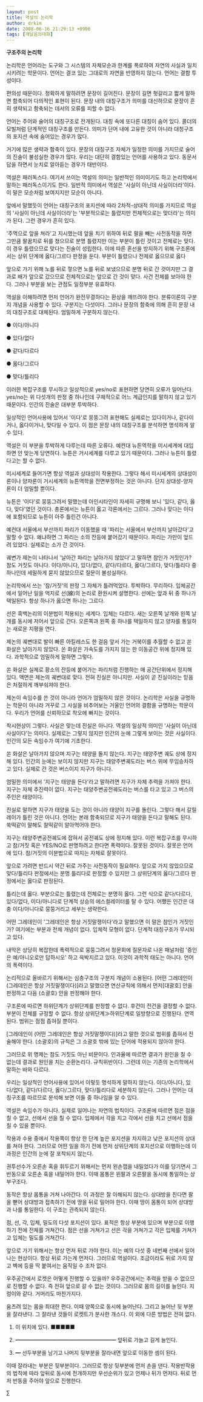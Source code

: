 ```yaml
---
layout: post
title: 역설의 논리학
author: drkim
date: 2008-06-16 21:29:13 +0900
tags: [깨달음의대화]
---
```

**구조주의 논리학**

논리학은 언어라는 도구와 그 시스템의 자체모순과 한계를 폭로하여 자연의 사실과 일치시키려는 학문이다. 언어는 결코 있는 그대로의 자연을 반영하지 않는다. 언어는 결함 투성이다. 

편의성 때문이다. 정확하게 말하려면 문장이 길어진다. 문장이 길면 헛갈리고 짧게 말하면 함축되어 다의적인 표현이 된다. 문장 내의 대칭구조가 의미를 대신하므로 문장이 흔히 생략되고 함축되는 데서의 오류를 피할 수 없다. 

언어는 주어와 술어의 대칭구조로 전개된다. 대칭 속에 또다른 대칭이 숨어 있다. 콜더의 모빌처럼 단계적인 대칭구조를 만든다. 의미가 단어 내에 고유한 것이 아니라 대칭구조의 포지션 속에 숨어있는 경우가 많다. 

거기에 많은 생략과 함축이 있다. 문장의 대칭구조 자체가 일정한 의미를 가지므로 술어의 진술이 불성실한 경우가 많다. 우리는 대단히 결함있는 언어를 사용하고 있다. 동문서답을 하면서 눈치로 알아듣는 경우가 태반이다. 



역설은 패러독스다. 여기서 쓰이는 역설의 의미는 일반적인 의미이기도 하고 논리학에서 말하는 패러독스이기도 한다. 일반적 의미에서 역설은 '사실이 아닌데 사실이더라'이다. 이 말은 모순처럼 보여지지만 모순이 아니다.

앞에서 말했듯이 언어는 대칭구조의 포지션에 따라 2차적-상대적 의미를 가지므로 역설의 '사실이 아닌데 사실이더라'는 '부분적으로는 틀렸지만 전체적으로는 맞더라'는 의미가 된다. 그런 경우가 흔히 있다. 

'주먹으로 앞을 쳐라'고 지시했는데 앞을 치기 위하여 뒤로 팔을 빼는 사전동작을 하면 그만큼 팔꿈치로 뒤를 쳤으므로 분명 틀렸지만 이는 부분이 틀린 것이고 전체로는 맞다. 이 경우 틀렸으므로 맞다는 진술이 성립한다. 이에 따른 혼선을 방지하기 위해 구조론에서는 상위 단계에 옳다/그르다 판정을 둔다. 부분이 틀렸으나 전체로 옳으므로 옳다

앞으로 가기 위해 노를 뒤로 젛으면 노를 뒤로 보냈으므로 분명 뒤로 간 것이지만 그 결과로 배가 앞으로 갔으므로 전체적으로는 앞으로 간 것이 맞다. 사건 전체를 보아야 한다. 그러나 부분을 보는 관점도 일정부분 유효하다. 

역설을 이해하려면 먼저 언어가 완전무결하다는 환상을 깨뜨려야 한다. 분류이론의 구분지 개념을 사용할 수 있다. 구분지는 다섯이다. 그러나 문장의 함축에 의해 흔히 문장 내의 대칭구조로 대체된다. 엄밀하게 구분하지 않는다. 

● 이다/아니다

● 있다/없다

● 같다/다르다

● 옳다/그르다

● 맞다/틀리다

이러한 복잡구조를 무시하고 일상적으로 yes/no로 표현하면 당연히 오류가 일어난다. yes/no는 위 다섯개의 판정 중 하나인데 구체적으로 어느 계급인지를 말하지 않고 있기 때문이다. 인간의 진술은 대부분 투박하다. 

일상적인 언어사용에 있어서 '이다'로 뭉뚱그려 표현해도 실제로는 있다이거나, 같다이거나, 옳다이거나, 맞다일 수 있다. 이 점은 문장 내의 대칭구조를 분석하면 명석하게 알 수 있다. 

역설은 이 부분을 투박하게 다루는데 따른 오류다. 예컨대 뉴튼역학을 미시세계에 대입하면 안 맞는게 당연하다. 뉴튼은 거시세계를 다루고 있기 때문이다. 그러나 뉴튼이 틀렸다고는 할 수 없다. 

미시세계로 들어가면 항상 역설과 상대성이 작용한다. 그렇다 해서 미시세계의 상대성이론이나 양자론이 거시세계의 뉴튼역학을 전면부정하는 것은 아니다. 단지 상대성-양자론이 더 엄밀할 뿐이다.

뉴튼은 '이다'로 뭉뚱그려서 말했는데 아인시타인이 자세히 규명해 보니 '있다, 같다, 옳다, 맞다'였던 것이다. 총론에서는 뉴튼이 옳고 각론에서는 그르다. 그러나 맞다는 이다에 포함되므로 뉴튼이 아주 틀린건 아니다. 

예컨대 서울에서 부산까지 파리가 이동했을 때 '파리는 서울에서 부산까지 날아갔다'고 말할 수 없다. 왜냐하면 그 파리는 소의 잔등에 붙어갔기 때문이다. 파리는 가만이 엎드려 있었다. 실제로는 소가 간 것이다. 

궤변가 제논이 나타나서 '날아간 파리는 날아가지 않았다'고 말하면 참인가 거짓인가? 참도 거짓도 아니다. 이다/아니다, 있다/없다, 같다/다르다, 옳다/그르다, 맞다/틀리다 중 하나인데 세밀하게 묻지 않았으므로 질문이 불성실하다. 

논리학에서 쓰는 '참/거짓'의 판정 그 자체가 틀려먹었다. 투박하다. 무리하다. 입체공간에서 일어난 일을 억지로 선(線)의 논리로 환원시켜 설명한다. 선에는 앞과 뒤 중 하나가 택일된다. 항상 하나가 옳으면 하나는 그르다.

선은 흑백논리의 이분법이 적용되는 세계다. 입체는 다르다. 새는 오른쪽 날개와 왼쪽 날개를 동시에 저어서 앞으로 간다. 오른쪽과 왼쪽 중 하나를 택일하지 않고 양자를 통일하는 새로운 지평을 연다. 

제논의 궤변대로 발이 빠른 아킬레스도 한 걸음 앞서 가는 거북이를 추월할 수 없고 쏜 화살은 날아가지 않았다. 쏜 화살은 가속도를 가지지 않는 한 이동공간 위에 정지해 있다. 과학적으로 엄밀하게 말하면 그렇다. 

쏜 화살은 실제로 황소의 잔등에 붙어가는 파리처럼 진행하는 매 공간단위에서 정지해 있다. 액면은 제논의 궤변대로 맞다. 전혀 진실은 아니지만. 사실이 곧 진실이라는 믿음은 처절하게 깨부숴져야 한다. 

제논이 속임수를 쓴 것이 아니라 언어가 엄밀하지 않은 것이다. 논리학은 사실을 규명하는 학문이 아니라 거꾸로 그 사실을 비추어보는 거울인 언어의 결함을 규명하는 학문이다. 우리가 언어를 신뢰하므로 착오에 빠지는 것이다. 

착시현상이 그렇다. 사실은 맞는데 진실은 아니다. 역설의 일상적 의미인 '사실이 아닌데 사실이다'는 의미다. 실제로는 그렇지 않지만 인간의 눈에 그렇게 보이는 것은 사실이다. 인간의 모든 속임수가 여기에 기초한다. 

쏜 화살은 날아가지 않으며 지구는 태양을 돌지 않는다. 지구는 태양주변 궤도 상에 정지해 있다. 인간의 눈에는 보이지 않지만 지구는 태양주변궤도라는 버스 위에 무임승차하고 있다. 실제로 간 것은 버스이지 지구가 아니다. 

엄밀한 의미에서 '지구는 태양을 돈다'라고 말하려면 지구가 자체 추력을 가져야 한다. 지구는 자체 추진력이 없다. 지구는 태양주변공전궤도라는 버스를 타고 있고 그 버스의 주인은 태양이다. 

진실로 말하면 지구가 태양을 도는 것이 아니라 태양이 지구를 돌린다. 그렇다 해서 갈릴레이가 틀린 것은 아니다. 언어는 본래 함축되므로 지구가 태양을 돈다고 말해도 된다. 쑥떡같이 말해도 찰떡같이 알아먹어야 한다. 

지구는 태양주변공전궤도에 잡혀서 공전궤도 상에 정지해 있다. 이런 복잡구조를 무시하고 참/거짓 혹은 YES/NO로 판명하려고 한다면 폭력이다. 잘못된 것이다. 잘못은 언어에 있다. 참/거짓의 이분법으로 따지는 자체로 잘못이다. 

앞으로 가려면 반드시 약간 뒤로 가주는 사전동작이 필요하다. 앞으로 가지 않았으므로 맞다/틀리다 판정에서는 분명 틀리다로 판정할 수 있지만 그 상위단계의 옳다/그르다 판정에서는 옳다로 판정된다. 

틀리는데 옳다. 부분으로는 틀렸는데 전체로는 분명히 옳다. 그런 식으로 같다/다르다, 있다/없다, 이다/아니다로 단계적 상승의 에스컬레이터를 탈 수 있다. 어쨌든 인간은 대충 이다/아니다로 뭉뚱거리고 세부는 생략한다. 

어떤 그레데인이 '그레데인은 항상 거짓말쟁이다'라고 말했으면 이 말은 참인가 거짓인가? 여기에는 부분과 전체 개념이 없다. 입체적 모형이 없다. 단계적 대칭구조가 무시되고 있다. 

내막은 상당히 복잡한데 폭력적으로 뭉뚱그려서 청문회에 질문자로 나온 패널처럼 '증인은 예/아니오로만 답하시오' 하고 윽박지르고 있다. 이것이 과학적 태도는 아니다. 언어의 폭력이다. 

논리적으로 올바르기 위해서는 심층구조의 구분지 개념이 소용된다. [어떤 그레데인이 (그레데인은 항상 거짓말쟁이다)]라고 말했으면 연산규칙에 의해서 먼저[대괄호] 안을 판정하고 다음 (소괄호) 안을 판정해야 한다. 

구조론에 따르면 하위단계가 상위단계를 판정할 수 없다. 후건이 전건을 결정할 수 없다. 부분이 전체를 규정할 수 없다. 항상 상위단계≫하위단계로 일방향으로 진행된다. 연역된다. 범위는 점점 좁혀질 뿐이다. 

[그레데인이 (어떤 그레데인은 항상 거짓말쟁이다)]라고 말한 것으로 범위를 좁혀서 진술해야 한다. (소괄호)의 규칙은 그 소괄호 밖에 있는 단어에 적용되지 않아야 한다. 

그러므로 위 명제는 참도 거짓도 아닌 비문이다. 인과율에 따르면 결과가 원인을 칠 수 없는데 결과로 원인을 치는 순환논리다. 규칙위반이다. 그런데 이는 기존의 논리학에서 말하는 바와 다르다. 

우리는 일상적인 언어사용에 있어서 이렇듯 명석하게 말하지 않는다. 이다/아니다, 있다/없다, 같다/다르다, 옳다/그르다, 맞다/틀리다로 세분하지 않는다. 그러나 언어는 대칭구조를 따르므로 분석해 보면 이들 중 하나임을 알 수 있다. 

역설은 속임수가 아니다. 실제로 일어나는 자연의 법칙이다. 구조론에 따르면 점은 점을 칠 수 없고, 선에서 선을 칠 수 없다. 입체에서 각을 치고 각에서 선을 치고 선에서 점을 칠 수 있을 뿐이다. 

작용과 수용 중에서 작용쪽이 항상 한 단계 높은 포지션을 차지하고 낮은 포지션의 상대를 쳐야 한다. 그러므로 어떤 일을 하기 전에 먼저 상위단계의 포지션으로 이행하는데 이 과정은 인간의 눈에 잘 포착되지 않는다. 

권투선수가 오른손 혹을 휘두르기 위해서는 먼저 왼손잽을 내밀었다가 이를 당기면서 그 반동으로 오른손 훅을 내밀어야 한다. 이때 몸통은 왼팔과 오른팔을 동시에 통일하는 상부구조다. 

동작은 항상 몸통을 거쳐 나아간다. 이 과정은 잘 이해되지 않는다. 상대방을 친다면 팔을 뻗어 상대방과 접촉하기 전에 땅을 뒤로 밀어야 한다. 이때 땅이 몸통이 되어 상대방과 나를 통일한다. 이 구조는 관측되지 않는다. 

점, 선, 각, 입체, 밀도의 다섯 포지션이 있다. 표적은 항상 부분에 있으며 부분으로 이행하기 전에 전체를 거쳐간다. 점은 선을 거쳐가고 선은 각을 거쳐가고 각은 입체를 거쳐가고 입체는 밀도를 거쳐간다. 

앞으로 가기 위해서는 항상 먼저 뒤로 가야 한다. 이는 예의 다섯 중 네번째 선에서 일어나는 현상이다. 항상 뒤로 가는게 먼저다. 그러므로 역설이다. 조금이라도 뒤로 가지 않고 벽에 등을 딱 붙여서는 움직일 수 조차 없다. 

우주공간에서 로켓은 어떻게 진행할 수 있을까? 우주공간에서는 추력을 받을 수 없으므로 진행할 수 없다. 즉 전혀 앞으로 갈 수 없는 것이다. 그러므로 몸의 길이를 늘인다. 지렁이와 같다. 거머리도 마찬가지다. 

움츠려 있는 몸을 최대한 편다. 이때 양쪽으로 동시에 늘어난다. 그리고 늘어난 뒷 부분을 잘라낸다. 그 잘라낸 것들이 로켓트가 분사한 개스다. 이 외에 다른 방법은 전혀 없다. 

1) 이 위치에 있다. ■■■■■

2) ━━━━━━━━━━━━━━━━━━━ 앞뒤로 가늘고 길게 늘인다. 

3) ━ 선두부분을 남기고 나머지 뒷부분을 잘라내면 앞으로 이동한 셈이 된다.

이때 잘라내는 부분은 뒷부분이다. 그러므로 항상 뒷부분에 먼저 손을 댄다. 작용반작용의 법칙에 따라 앞뒤로 동시에 전개하지만 우선순위가 있고 언제나 뒤가 먼저다. 뒤로 먼저 반동을 주어야 앞으로 진행한다. 



∑